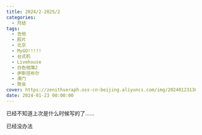 ```yaml
---
title: 2024/2-2025/2
categories:
  - 月结
tags:
  - 吉他
  - 胶片
  - 北京
  - MyGO!!!!!
  - 台式机
  - Livehouse
  - 白色相簿2
  - 伊斯坦布尔
  - 澳门
  - 聚会
cover: https://zenithseraph.oss-cn-beijing.aliyuncs.com/img/202401231302447.jpeg
date: 2024-01-23 00:00:00 
---
```


已经不知道上次是什么时候写的了......

已经没办法
